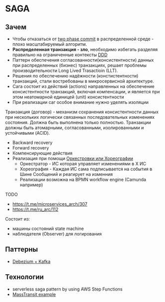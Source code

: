 # SAGA

## Зачем

- Чтобы отказаться от [two phase commit](https://neerc.ifmo.ru/wiki/index.php?title=2_Phase_Commit) в распределенной среде - плохо масштабируемый алгоритм.
- __Распределенная транзакция - зло__, необходимо избегать разделяя правильно на ограниченные контексты [DDD](ddd.md)
- Паттерн обеспечения согласованности(консистентности) данных при распределенных (бизнес) транзакциях, решает проблемы производительности Long Lived Trasactioin (LLT).
- Решения по обеспечению надёжности (констистентности) транзакций, стали востребованы в микросервисной архитектуре.
- Сага состоит из действий (actions) направленных на обеспечение консистентности транзакций, включая компенсации, и является при этом неатомарной единицей (unit) консистентности
- При реализации саг особое внимание нужно уделять изоляции

Транзакция (договор) - механизм сохранения консистентности данных при нескольких логически связанных последовательных изменениях состояния. Должна быть выполнена только полностью. Транзакции должны быть атомарными, согласованными, изолированными и устойчивыми (ACID).

- Backward recovery
- Forward recovery
- Компенсирующие действия
- Реализация при помощи [Оркестровки или Хореографии](https://learn.microsoft.com/ru-ru/azure/architecture/reference-architectures/saga/saga)
  - Оркестратор - ИС которая управляет изменениями в Х ИС
  - Хореография - Каждая ИС сама подписывается на события в Шине Сообщений и реагирует на изменния
  - Реализации возможна на BPMN workflow engine (Camunda например)

TODO

- https://t.me/microservices_arch/307
- https://t.me/ru_arc/112

Состоит из:

- машины состояний state machine
- наблюдателя (Observer) для логирования

## Паттерны

- [Debezium + Kafka](https://habr.com/ru/companies/redhatrussia/articles/575844/)

## Технологии

- serverless saga pattern by using AWS Step Functions
- [MassTransit example](https://habr.com/ru/company/true_engineering/blog/412793/)
